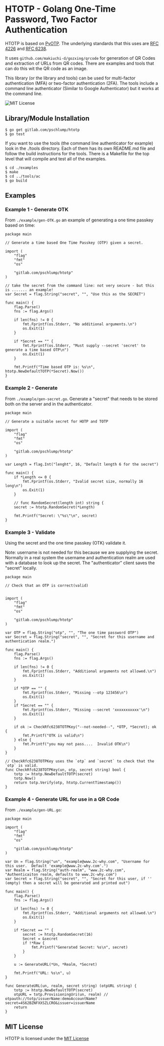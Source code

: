 # HTOTP - Golang One-Time Password, Two Factor Authentication

HTOTP is based on [PyOTP][PyOTP].   The underlying standards that this uses are [RFC 4226][RFC 4226]
and [RFC 6238][RFC 6238].

It uses `github.com/makiuchi-d/gozxing/qrcode` for generation of QR Codes and extraction of URLs from QR codes.  There
are examples and tools that can do this wit the QR code as an image.

This library (or the library and tools) can be used for multi-factor authentication (MFA) or two-factor authentication (2FA).
The tools include a command line authenticator (Similar to Google Authenticator) but it works at the command line.

![MIT License][license-badge]

## Library/Module Installation

```
$ go get gitlab.com/pschlump/htotp
$ go test 
```

If you want to use the tools (the command line authenticator for example) look in the ./tools directory.
Each of them has its own README.md file and follow the build instructions for the tools.  There is
a Makefile for the top level that will compile and test all of the examples.

```
$ cd ./examples
$ make 
$ cd ../tools/ac
$ go build
```













## Examples

### Example 1 - Generate OTK

From `./example/gen-OTK.go` an example of generating a one time passkey based on time:

```
package main

// Generate a time based One Time Passkey (OTP) given a secret.

import (
	"flag"
	"fmt"
	"os"

	"gitlab.com/pschlump/htotp"
)

// take the secret from the command line: not very secure - but this is ....... an example!
var Secret = flag.String("secret", "", "Use this as the SECRET")

func main() {
	flag.Parse()
	fns := flag.Args()

	if len(fns) != 0 {
		fmt.Fprintf(os.Stderr, "No additional arguments.\n")
		os.Exit(1)
	}

	if *Secret == "" {
		fmt.Fprintf(os.Stderr, "Must supply --secret 'secret' to generate a time based OTP\n")
		os.Exit(1)
	}

	fmt.Printf("Time based OTP is: %s\n", htotp.NewDefaultTOTP(*Secret).Now())
}
```

### Example 2 - Generate

From `./example/gen-secret.go`.
Generate a "secret" that needs to be stored both on the server and in the authenticator.

```
package main

// Generate a suitable secret for HOTP and TOTP

import (
	"flag"
	"fmt"
	"os"

	"gitlab.com/pschlump/htotp"
)

var Length = flag.Int("lenght", 16, "Default length 6 for the secret")

func main() {
	if *Length <= 0 {
		fmt.Fprintf(os.Stderr, "Ivalid secret size, normally 16 long\n")
		os.Exit(1)
	}

	// func RandomSecret(length int) string {
	secret := htotp.RandomSecret(*Length)

	fmt.Printf("Secret: \"%s\"\n", secret)
}
```

### Example 3 - Validate

Using the secret and the one time passkey (OTK) validate it.

Note: username is not needed for this because we are supplying the secret.
Normally in a real system the username and authentication realm are used
with a database to look up the secret.  The "authenticator" client
saves the "secret" locally.

```
package main

// Check that an OTP is correct(valid)


import (
	"flag"
	"fmt"
	"os"

	"gitlab.com/pschlump/htotp"
)

var OTP = flag.String("otp", "", "The one time password OTP")
var Secret = flag.String("secret", "", "Secret for this username and authentication realm.")

func main() {
	flag.Parse()
	fns := flag.Args()

	if len(fns) != 0 {
		fmt.Fprintf(os.Stderr, "Additional arguments not allowed.\n")
		os.Exit(1)
	}

	if *OTP == "" {
		fmt.Fprintf(os.Stderr, "Missing --otp 123456\n")
		os.Exit(1)
	}
	if *Secret == "" {
		fmt.Fprintf(os.Stderr, "Missing --secret 'xxxxxxxxxxx'\n")
		os.Exit(1)
	}

	if ok := CheckRfc6238TOTPKey("--not-needed--", *OTP, *Secret); ok {
		fmt.Printf("OTK is valid\n")
	} else {
		fmt.Printf("you may not pass....  Invalid OTK\n")
	}
}

// CheckRfc6238TOTPKey uses the `otp` and `secret` to check that the `otp` is valid.
func CheckRfc6238TOTPKey(un, otp, secret string) bool {
	totp := htotp.NewDefaultTOTP(secret)
	totp.Now()
	return totp.Verify(otp, htotp.CurrentTimestamp())
}
```


### Example 4 - Generate URL for use in a QR Code

From `./example/gen-URL.go`:

```
package main

import (
	"flag"
	"fmt"
	"os"

	"gitlab.com/pschlump/htotp"
)

var Un = flag.String("un", "example@www.2c-why.com", "Username for this user.  Default 'example@www.2c-why.com'.")
var Realm = flag.String("auth-realm", "www.2c-why.com", "Authenticaiton realm, defaults to www.2c-why.com")
var Secret = flag.String("secret", "", "Secret for this user, if '' (empty) then a secret will be generated and printed out")

func main() {
	flag.Parse()
	fns := flag.Args()

	if len(fns) != 0 {
		fmt.Fprintf(os.Stderr, "Additional arguments not allowed.\n")
		os.Exit(1)
	}

	if *Secret == "" {
		secret := htotp.RandomSecret(16)
		Secret = &secret
		if !*Raw {
			fmt.Printf("Generated Secret: %s\n", secret)
		}
	}

	u := GenerateURL(*Un, *Realm, *Secret)

	fmt.Printf("URL: %s\n", u)
}

func GenerateURL(un, realm, secret string) (otpURL string) {
	totp := htotp.NewDefaultTOTP(secret)
	otpURL = totp.ProvisioningUri(un, realm) // otpauth://totp/issuerName:demoAccountName?secret=4S62BZNFXXSZLCRO&issuer=issuerName
	return
}
```









## MIT License

HTOTP is licensed under the [MIT License][License]

[license-badge]:   https://img.shields.io/badge/license-MIT-000000.svg
[RFC 4226]: https://tools.ietf.org/html/rfc4226 "RFC 4226"
[RFC 6238]: https://tools.ietf.org/html/rfc6238 "RFC 6238"
[PyOTP]: https://github.com/pyotp/pyotp
[License]: https://gitlab.com/pschlump/htotp/blob/master/LICENSE

